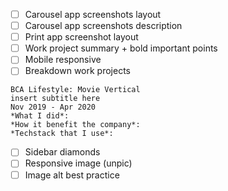  - [ ] Carousel app screenshots layout
 - [ ] Carousel app screenshots description
 - [ ] Print app screenshot layout
 - [ ] Work project summary + bold important points
 - [ ] Mobile responsive
 - [ ] Breakdown work projects
```
BCA Lifestyle: Movie Vertical
insert subtitle here
Nov 2019 - Apr 2020
*What I did*:
*How it benefit the company*:
*Techstack that I use*:
```
 - [ ] Sidebar diamonds
 - [ ] Responsive image (unpic)
 - [ ] Image alt best practice
